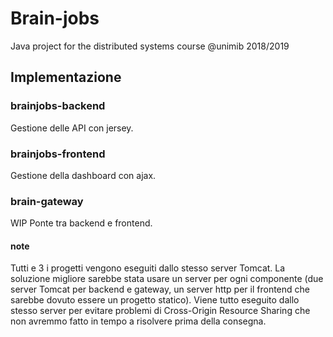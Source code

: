 # Brain-jobs
Java project for the distributed systems course @unimib 2018/2019

## Implementazione

### brainjobs-backend
Gestione delle API con jersey.

### brainjobs-frontend
Gestione della dashboard con ajax.

### brain-gateway
WIP
Ponte tra backend e frontend.

#### note
Tutti e 3 i progetti vengono eseguiti dallo stesso server Tomcat. 
La soluzione migliore sarebbe stata usare un server per ogni componente (due server Tomcat per backend e gateway, un server http per il frontend che sarebbe dovuto essere un progetto statico).
Viene tutto eseguito dallo stesso server per evitare problemi di Cross-Origin Resource Sharing che non avremmo fatto in tempo a risolvere prima della consegna.



